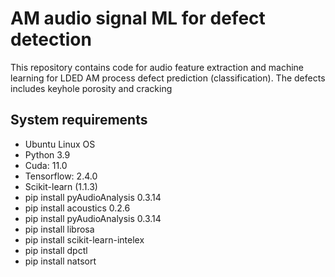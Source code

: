 # AM audio signal ML for defect detection
 This repository contains code for audio feature extraction and machine learning for LDED AM process defect prediction (classification). The defects includes keyhole porosity and cracking

## System requirements
- Ubuntu Linux OS
- Python 3.9
- Cuda: 11.0
- Tensorflow: 2.4.0
- Scikit-learn (1.1.3)
- pip install pyAudioAnalysis 0.3.14
- pip install acoustics 0.2.6
- pip install pyAudioAnalysis 0.3.14
- pip install librosa
- pip install scikit-learn-intelex
- pip install dpctl
- pip install natsort